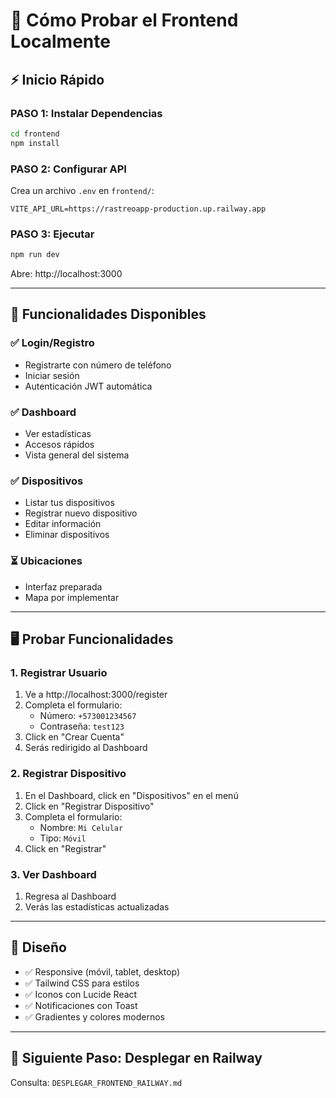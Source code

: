 # 🧪 Cómo Probar el Frontend Localmente

## ⚡ Inicio Rápido

### PASO 1: Instalar Dependencias

```bash
cd frontend
npm install
```

### PASO 2: Configurar API

Crea un archivo `.env` en `frontend/`:

```env
VITE_API_URL=https://rastreoapp-production.up.railway.app
```

### PASO 3: Ejecutar

```bash
npm run dev
```

Abre: http://localhost:3000

---

## 🎯 Funcionalidades Disponibles

### ✅ Login/Registro
- Registrarte con número de teléfono
- Iniciar sesión
- Autenticación JWT automática

### ✅ Dashboard
- Ver estadísticas
- Accesos rápidos
- Vista general del sistema

### ✅ Dispositivos
- Listar tus dispositivos
- Registrar nuevo dispositivo
- Editar información
- Eliminar dispositivos

### ⏳ Ubicaciones
- Interfaz preparada
- Mapa por implementar

---

## 🖥️ Probar Funcionalidades

### 1. Registrar Usuario

1. Ve a http://localhost:3000/register
2. Completa el formulario:
   - Número: `+573001234567`
   - Contraseña: `test123`
3. Click en "Crear Cuenta"
4. Serás redirigido al Dashboard

### 2. Registrar Dispositivo

1. En el Dashboard, click en "Dispositivos" en el menú
2. Click en "Registrar Dispositivo"
3. Completa el formulario:
   - Nombre: `Mi Celular`
   - Tipo: `Móvil`
4. Click en "Registrar"

### 3. Ver Dashboard

1. Regresa al Dashboard
2. Verás las estadísticas actualizadas

---

## 🎨 Diseño

- ✅ Responsive (móvil, tablet, desktop)
- ✅ Tailwind CSS para estilos
- ✅ Iconos con Lucide React
- ✅ Notificaciones con Toast
- ✅ Gradientes y colores modernos

---

## 🚀 Siguiente Paso: Desplegar en Railway

Consulta: `DESPLEGAR_FRONTEND_RAILWAY.md`

